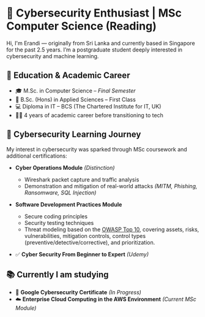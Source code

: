 # 🔐 Cybersecurity Enthusiast | MSc Computer Science (Reading)

Hi, I'm Erandi — originally from Sri Lanka and currently based in Singapore for the past 2.5 years. I’m a postgraduate student deeply interested in cybersecurity and machine learning.

## 📘 Education & Academic Career

- 🎓 M.Sc. in Computer Science – *Final Semester*
- 🧪 B.Sc. (Hons) in Applied Sciences – First Class  
- 💻 Diploma in IT – BCS (The Chartered Institute for IT, UK)  
- 🧑‍🏫 4 years of academic career before transitioning to tech  

## 🔐 Cybersecurity Learning Journey

My interest in cybersecurity was sparked through MSc coursework and additional certifications:

- **Cyber Operations Module** *(Distinction)*  
  - Wireshark packet capture and traffic analysis  
  - Demonstration and mitigation of real-world attacks *(MITM, Phishing, Ransomware, SQL Injection)*

- **Software Development Practices Module**  
  - Secure coding principles  
  - Security testing techniques    
  - Threat modeling based on the [OWASP Top 10](https://owasp.org/www-project-top-ten/), covering assets, risks, vulnerabilities, mitigation controls, control types (preventive/detective/corrective), and prioritization.

- ✅ **Cyber Security From Beginner to Expert** *(Udemy)*

## 📚 Currently I am studying

- 🔄 **Google Cybersecurity Certificate** *(In Progress)*  
- ☁️ **Enterprise Cloud Computing in the AWS Environment** *(Current MSc Module)*


